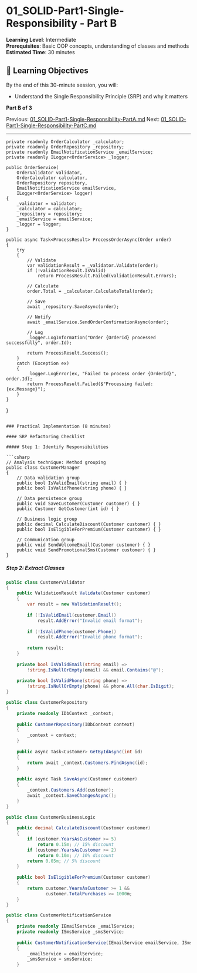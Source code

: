 # 01_SOLID-Part1-Single-Responsibility - Part B

**Learning Level**: Intermediate  
**Prerequisites**: Basic OOP concepts, understanding of classes and methods  
**Estimated Time**: 30 minutes  

## 🎯 Learning Objectives

By the end of this 30-minute session, you will:

- Understand the Single Responsibility Principle (SRP) and why it matters

**Part B of 3**

Previous: [01_SOLID-Part1-Single-Responsibility-PartA.md](01_SOLID-Part1-Single-Responsibility-PartA.md)
Next: [01_SOLID-Part1-Single-Responsibility-PartC.md](01_SOLID-Part1-Single-Responsibility-PartC.md)

---

    private readonly OrderCalculator _calculator;
    private readonly OrderRepository _repository;
    private readonly EmailNotificationService _emailService;
    private readonly ILogger<OrderService> _logger;
    
    public OrderService(
        OrderValidator validator,
        OrderCalculator calculator,
        OrderRepository repository,
        EmailNotificationService emailService,
        ILogger<OrderService> logger)
    {
        _validator = validator;
        _calculator = calculator;
        _repository = repository;
        _emailService = emailService;
        _logger = logger;
    }
    
    public async Task<ProcessResult> ProcessOrderAsync(Order order)
    {
        try
        {
            // Validate
            var validationResult = _validator.Validate(order);
            if (!validationResult.IsValid)
                return ProcessResult.Failed(validationResult.Errors);
            
            // Calculate
            order.Total = _calculator.CalculateTotal(order);
            
            // Save
            await _repository.SaveAsync(order);
            
            // Notify
            await _emailService.SendOrderConfirmationAsync(order);
            
            // Log
            _logger.LogInformation("Order {OrderId} processed successfully", order.Id);
            
            return ProcessResult.Success();
        }
        catch (Exception ex)
        {
            _logger.LogError(ex, "Failed to process order {OrderId}", order.Id);
            return ProcessResult.Failed($"Processing failed: {ex.Message}");
        }
    }
}
```

### Practical Implementation (8 minutes)

#### SRP Refactoring Checklist

##### Step 1: Identify Responsibilities

```csharp
// Analysis technique: Method grouping
public class CustomerManager
{
    // Data validation group
    public bool IsValidEmail(string email) { }
    public bool IsValidPhone(string phone) { }
    
    // Data persistence group  
    public void SaveCustomer(Customer customer) { }
    public Customer GetCustomer(int id) { }
    
    // Business logic group
    public decimal CalculateDiscount(Customer customer) { }
    public bool IsEligibleForPremium(Customer customer) { }
    
    // Communication group
    public void SendWelcomeEmail(Customer customer) { }
    public void SendPromotionalSms(Customer customer) { }
}
```

##### Step 2: Extract Classes

```csharp
public class CustomerValidator
{
    public ValidationResult Validate(Customer customer)
    {
        var result = new ValidationResult();
        
        if (!IsValidEmail(customer.Email))
            result.AddError("Invalid email format");
            
        if (!IsValidPhone(customer.Phone))
            result.AddError("Invalid phone format");
            
        return result;
    }
    
    private bool IsValidEmail(string email) => 
        !string.IsNullOrEmpty(email) && email.Contains("@");
        
    private bool IsValidPhone(string phone) => 
        !string.IsNullOrEmpty(phone) && phone.All(char.IsDigit);
}

public class CustomerRepository
{
    private readonly IDbContext _context;
    
    public CustomerRepository(IDbContext context)
    {
        _context = context;
    }
    
    public async Task<Customer> GetByIdAsync(int id)
    {
        return await _context.Customers.FindAsync(id);
    }
    
    public async Task SaveAsync(Customer customer)
    {
        _context.Customers.Add(customer);
        await _context.SaveChangesAsync();
    }
}

public class CustomerBusinessLogic
{
    public decimal CalculateDiscount(Customer customer)
    {
        if (customer.YearsAsCustomer >= 5)
            return 0.15m; // 15% discount
        if (customer.YearsAsCustomer >= 2)
            return 0.10m; // 10% discount
        return 0.05m; // 5% discount
    }
    
    public bool IsEligibleForPremium(Customer customer)
    {
        return customer.YearsAsCustomer >= 1 && 
               customer.TotalPurchases >= 1000m;
    }
}

public class CustomerNotificationService
{
    private readonly IEmailService _emailService;
    private readonly ISmsService _smsService;
    
    public CustomerNotificationService(IEmailService emailService, ISmsService smsService)
    {
        _emailService = emailService;
        _smsService = smsService;
    }
    

